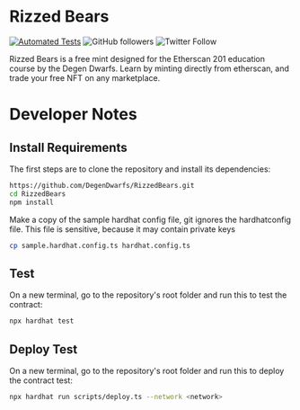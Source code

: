 # Rizzed Bears

[![Automated Tests](https://github.com/DegenDwarfs/RizzedBears/actions/workflows/NOES.yml/badge.svg?branch=main)](https://github.com/DegenDwarfs/RizzedBears/actions/workflows/NOES.yml)
![GitHub followers](https://img.shields.io/github/followers/degendwarfs?style=social)
![Twitter Follow](https://img.shields.io/twitter/follow/degendwarfs?style=social)

Rizzed Bears is a free mint designed for the Etherscan 201 education course by the Degen Dwarfs.
Learn by minting directly from etherscan, and trade your free NFT on any marketplace.

# Developer Notes 

## Install Requirements

The first steps are to clone the repository and install its dependencies:

```sh
https://github.com/DegenDwarfs/RizzedBears.git
cd RizzedBears
npm install
```

Make a copy of the sample hardhat config file, git ignores the hardhatconfig file.
This file is sensitive, because it may contain private keys
```sh
cp sample.hardhat.config.ts hardhat.config.ts
```

## Test
On a new terminal, go to the repository's root folder and run this to
test the contract:

```sh
npx hardhat test
```

## Deploy Test
On a new terminal, go to the repository's root folder and run this to
deploy the contract test:

```sh
npx hardhat run scripts/deploy.ts --network <network>
```
